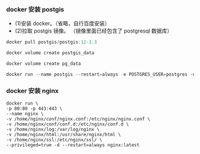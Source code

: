 <!--
 * @Author: LittleQ
 * @Date: 2023-02-14 22:02:01
 * @LastEditTime: 2023-06-28 15:30:40
 * @LastEditors: qlw longwen@spacesystech.com
 * @Description:
 * @FilePath: \LittleNoteBook\docker\01.md
-->

### docker 安装 postgis

- (1)安装 docker。（省略，自行百度安装）
- (2)拉取 postgis 镜像。 （镜像里面已经包含了 postgresql 数据库）

```js
docker pull postgis/postgis:12-3.3

docker volume create postgis_data

docker volume create pg_data

docker run --name postgis --restart=always -e POSTGRES_USER=postgres -e POSTGRES_PASSWORD=password -e POSTGRES_DBNAME=my_db -p 5432:5432 -v postgis_data:/var/lib/postgis/data -v pg_data:/var/lib/postgresql/data -d postgis/postgis:12-3.3
```

### docker 安装 nginx


```
docker run \
-p 80:80 -p 443:443 \
--name nginx \
-v /home/nginx/conf/nginx.conf:/etc/nginx/nginx.conf \
-v /home/nginx/conf/conf.d:/etc/nginx/conf.d \
-v /home/nginx/log:/var/log/nginx \
-v /home/nginx/html:/usr/share/nginx/html \
-v /home/nginx/ssl:/etc/nginx/ssl/ \
--privileged=true -d --restart=always nginx:latest
```
